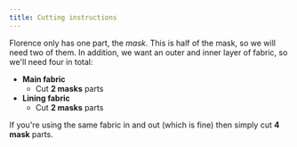 ```yaml
---
title: Cutting instructions
---
```


Florence only has one part, the _mask_. This is half of the mask, so we will need two of them.
In addition, we want an outer and inner layer of fabric, so we'll need four in total:

- **Main fabric**
  - Cut **2 masks** parts
- **Lining fabric**
  - Cut **2 masks** parts

If you're using the same fabric in and out (which is fine) then simply cut **4 mask** parts.
